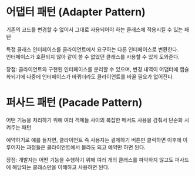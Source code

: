 # 어댑터 패턴 (Adapter Pattern)

기존의 코드를 변경할 수 없어서 그대로 사용되어야 하는 클래스에 적용시킬 수 있는 패턴

특정 클래스 인터페이스를 클라이언트에서 요구하는 다른 인터페이스로 변환한다.  
인터페이스가 호환되지 않아 같이 쓸 수 없었던 클래스를 사용할 수 있게 도와준다.

장점: 클라이언트와 구현된 인터페이스를 분리할 수 있으며, 변경 내역이 어댑터에 캡슐화되기에 나중에 인터페이스가 바뀌더라도 클라이언트를 바꿀 필요가 없어진다.

# 퍼사드 패턴 (Pacade Pattern)

어떤 기능을 처리하기 위해 여러 객체들 사이의 복잡한 메서드 사용을 감춰서 단순화 시켜주는 패턴

예약하기로 예를 들자면, 클라이언트 즉 사용자는 결제하기 버튼만 클릭하면 이후에 이루어지는 과정들은 클라이언트에서 몰라도 되고 예약만 하면 된다. 

장점: 개발자는 어떤 기능을 수행하기 위해 여러 개의 클래스를 파악하지 않고도 퍼사드에 해당되는 클래스만을 이해하고 사용하면 된다.
